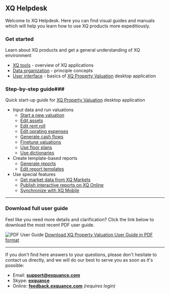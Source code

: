 ---
---

## XQ Helpdesk ##

Welcome to XQ Helpdesk. Here you can find visual guides and manuals which will help you learn how to use XQ products more expeditiously.

### Get started ###
Learn about XQ products and get a general understanding of XQ environment
* [XQ tools](/getstarted/xqtools.html) - overview of XQ applications
* [Data organization](/getstarted/data.html) - principle concepts
* [User interface](/getstarted/interface.html) - basics of [XQ Property Valuation](http://exquance.com/products-valuation) desktop application

### Step-by-step guide###
Quick start-up guide for [XQ Property Valuation](http://exquance.com/products-valuation) desktop application

* Input data and run valuations
  * [Start a new valuation](/howto/startvaluation.html)
  * [Edit assets](/howto/edit-assets.html)
  * [Edit rent roll](/howto/rentroll.html)
  * [Edit oprating expenses](/howto/opex.html)
  * [Generate cash flows](/howto/cashflow.html)
  * [Finetune valuations](/howto/valuation.html)
  * [Use floor plans](/howto/use-flooplans.html)
  * [Use dictionaries](/howto/use-dictionaries.html)
* Create template-based reports
  * [Generate reports](/howto/reportbuilder.html)
  * [Edit report templates](/howto/reportdesigner.html)
* Use special features
  * [Get market data from XQ Markets](/howto/xqmarkets.html)
  * [Publish interactive reports on XQ Online](/howto/xqonline.html)
  * [Synchronize with XQ Mobile](/howto/xqmobile.html)


----------
### Download full user guide ###

Feel like you need more details and clarification? Click the link below to download the most recent PDF user guide.

![PDF User Guide](http://help.exquance.com/images/pdf_download_icon.png) [Download XQ Property Valuation User Guide in PDF format](/media/XQ_Valuation_Guide.pdf)

----------

If you don't find here answers to your questions, please don't hesitate to contact us directly, and we will do our best to serve you as soon as it's possible:

  - Email: [**support@exquance.com**](mailto:support@exquance.com)
  - Skype: [**exquance**](callto:exquance)
  - Online: [**feedback.exquance.com**](http://feedback.exquance.com) _(requires login)_
